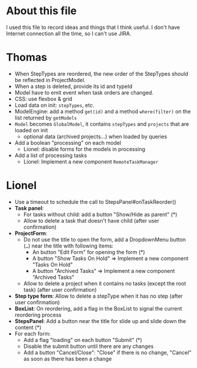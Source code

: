 # About this file
I used this file to record ideas and things that I think useful. I don't have Internet connection all
the time, so I can't use JIRA.

# Thomas
- When StepTypes are reordered, the new order of the StepTypes should be reflected in ProjectModel.
- When a step is deleted, provide its id and typeId
- Model have to emit event when task orders are changed.
- CSS: use flexbox & grid
- Load data on init: `stepTypes`, etc.
- ModelEngine: add a method `get(id)` and a method `where(filter)` on the list returned by `getModels`
- `Model` becomes `GlobalModel`, it contains `stepTypes` and `projects` that are loaded on init
  - optional data (archived projects...) when loaded by queries
- Add a boolean "processing" on each model
  - Lionel: disable forms for the models in processing
- Add a list of processing tasks
  - Lionel: Implement a new component `RemoteTaskManager`

# Lionel
- Use a timeout to schedule the call to StepsPanel#onTaskReorder()
- **Task panel**:
  - For tasks without child: add a button "Show/Hide as parent" (*)
  - Allow to delete a task that doesn't have child (after user confirmation)
- **ProjectForm**:
  - Do not use the title to open the form, add a DropdownMenu button (`…`) near the title with following items:
    - An button "Edit Form" for opening the form (*)
    - A button "Show Tasks On Hold" => Implement a new component "Tasks On Hold"
    - A button "Archived Tasks" => Implement a new component "Archived Tasks"
  - Allow to delete a project when it contains no tasks (except the root task) (after user confirmation)
- **Step type form**: Allow to delete a stepType when it has no step (after user confirmation)
- **BoxList**: On reordering, add a flag in the BoxList to signal the current reordering process
- **StepsPanel**: Add a button near the title for slide up and slide down the content (*)
- For each form:
  - Add a flag "loading" on each button "Submit" (*)
  - Disable the submit button until there are any changes
  - Add a button "Cancel/Close": "Close" if there is no change, "Cancel" as soon as there has been a change
